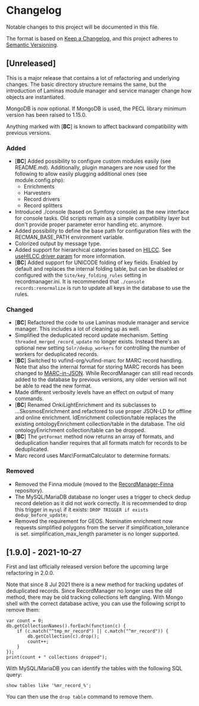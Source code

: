 # Changelog

Notable changes to this project will be documented in this file.

The format is based on [Keep a Changelog](https://keepachangelog.com/en/1.0.0/),
and this project adheres to [Semantic Versioning](https://semver.org/spec/v2.0.0.html).

## [Unreleased]

This is a major release that contains a lot of refactoring and underlying changes. The basic directory structure remains the same, but the introduction of Laminas module manager and service manager change how objects are instantiated.

MongoDB is now optional. If MongoDB is used, the PECL library minimum version has been raised to 1.15.0.

Anything marked with [**BC**] is known to affect backward compatibility with previous versions.

### Added

- [**BC**] Added possibility to configure custom modules easily (see README.md). Additionally, plugin managers are now used for the following to allow easily plugging additional ones (see module.config.php):
  - Enrichments
  - Harvesters
  - Record drivers
  - Record splitters
- Introduced ./console (based on Symfony console) as the new interface for console tasks. Old scripts remain as a simple compatibility layer but don't provide proper parameter error handling etc. anymore.
- Added possibility to define the base path for configuration files with the RECMAN_BASE_PATH environment variable.
- Colorized output by message type.
- Added support for hierarchical categories based on [HILCC](https://www1.columbia.edu/sec/cu/libraries/bts/hilcc/). See [useHILCC driver param](https://github.com/NatLibFi/RecordManager/wiki/Data-Source-Configuration#possible-settings-for-driverparams) for more information.
- [**BC**] Added support for UNICODE folding of key fields. Enabled by default and replaces the internal folding table, but can be disabled or configured with the `Site/key_folding_rules` setting in recordmanager.ini. It is recommended that `./console records:renormalize` is run to update all keys in the database to use the rules.

### Changed

- [**BC**] Refactored the code to use Laminas module manager and service manager. This includes a lot of cleaning up as well.
- Simplified the deduplicated record update mechanism. Setting `threaded_merged_record_update` no longer exists. Instead there's an optional new setting `Solr/dedup_workers` for controlling the number of workers for deduplicated records.
- [**BC**] Switched to vufind-org/vufind-marc for MARC record handling. Note that also the internal format for storing MARC records has been changed to [MARC-in-JSON](https://web.archive.org/web/20151112001548/http://dilettantes.code4lib.org/blog/2010/09/a-proposal-to-serialize-marc-in-json/). While RecordManager can still read records added to the database by previous versions, any older version will not be able to read the new format.
- Made different verbosity levels have an effect on output of many commands.
- [**BC**] Renamed OnkiLightEnrichment and its subclasses to ...SkosmosEnrichment and refactored to use proper JSON-LD for offline and online enrichment. ldEnrichment collection/table replaces the existing ontologyEnrichment collection/table in the database. The old ontologyEnrichment collection/table can be dropped.
- [**BC**] The `getFormat` method now returns an array of formats, and deduplication handler requires that all formats match for records to be deduplicated.
- Marc record uses Marc\FormatCalculator to determine formats.

### Removed

- Removed the Finna module (moved to the [RecordManager-Finna](https://github.com/NatLibFi/RecordManager-Finna) repository).
- The MySQL/MariaDB database no longer uses a trigger to check dedup record deletion as it did not work correctly. It is recommended to drop this trigger in `mysql` if it exists: `DROP TRIGGER if exists dedup_before_update;`
- Removed the requirement for GEOS. Nominatim enrichment now requests simplified polygons from the server if simplification_tolerance is set. simplification_max_length parameter is no longer supported.

## [1.9.0] - 2021-10-27

First and last officially released version before the upcoming large refactoring in 2.0.0.

Note that since 8 Jul 2021 there is a new method for tracking updates of deduplicated records. Since RecordManager no longer uses the old method, there may be old tracking collections left dangling. With Mongo shell with the correct database active, you can use the following script to remove them:

    var count = 0;
    db.getCollectionNames().forEach(function(c) {
        if (c.match("^tmp_mr_record") || c.match("^mr_record")) {
            db.getCollection(c).drop();
            count++;
        }
    });
    print(count + " collections dropped");

With MySQL/MariaDB you can identify the tables with the following SQL query:

    show tables like '%mr_record_%';

You can then use the `drop table` command to remove them.


